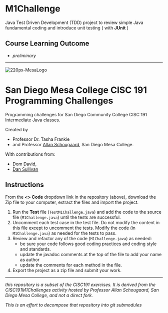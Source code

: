 # M1Challenge
Java Test Driven Development (TDD) project to review simple Java fundamental coding and introduce unit testing ( with **JUnit** )

## Course Learning Outcome
- _preliminary_
________

![220px-MesaLogo](https://github.com/schougaard/SanDiegoMesaCISC191ProgrammingChallenges/assets/716243/334f6724-6afa-4198-9eff-7c49c472cd35)

# San Diego Mesa College CISC 191 Programming Challenges
Programming challenges for San Diego Community College CISC 191 Intermediate Java classes.

Created by
- Professor Dr. Tasha Frankie
- and Professor [Allan Schougaard](https://github.com/schougaard), San Diego Mesa College.

With contributions from: 
- Dom David,
- [Dan Sullivan](https://github.com/uid100)

## Instructions

From the **<> Code** dropdown link in the repository (above), download the Zip file to your computer, extract the files and import the project.

1. Run the **Test** file (`TestM1Challenge.java`) and add the code to the source file (`M1Challenge.java`) until the tests are successful.
2. Uncomment each test case in the test file. Do not modify the content in this file except to uncomment the tests. Modify the code (in `M1Challenge.java`) as needed for the tests to pass.
3. Review and refactor any of the code (`M1Challenge.java`) as needed:
    - be sure your code follows good coding practices and coding style and standards.
    - update the javadoc comments at the top of the file to add your name as author
    - update the comments for each method in the file.
4. Export the project as a zip file and submit your work.

___________

_this repository is a subset of the CISC191 exercises. It is derived from the CISC191M1Challenges 
activity hosted by Professor Allan Schougaard, San Diego Mesa College, and not a direct fork._

_This is an effort to decompose that repository into git submodules_
